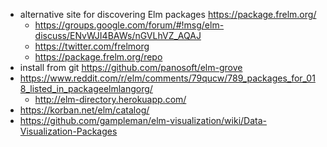 - alternative site for discovering Elm packages https://package.frelm.org/
  - https://groups.google.com/forum/#!msg/elm-discuss/ENvWJI4BAWs/nGVLhVZ_AQAJ
  - https://twitter.com/frelmorg
  - https://package.frelm.org/repo
- install from git https://github.com/panosoft/elm-grove
- https://www.reddit.com/r/elm/comments/79qucw/789_packages_for_018_listed_in_packageelmlangorg/
  - http://elm-directory.herokuapp.com/
- https://korban.net/elm/catalog/
- https://github.com/gampleman/elm-visualization/wiki/Data-Visualization-Packages

